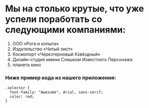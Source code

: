 # Мы на столько крутые, что уже успели поработать со следующими компаниями:

1. ООО «Рога и копыта»
1. Издательство «Читый лист»
1. Космопорт «Черезтерновый Кзвёздный»
1. Дизайн-студия имени Слишком Известного Персонажа
1. планета кино
### Ниже пример кода из нашего приложения:
```  
.selector {
  font-family: "Awesome", Arial, sans-serif;
  color: red;
}
```